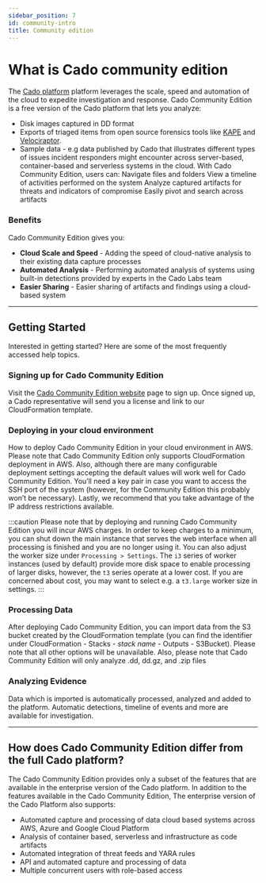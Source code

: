 ```yaml
---
sidebar_position: 7
id: community-intro
title: Community edition
---
```


# What is Cado community edition
The [Cado platform](/cado/intro) platform leverages the scale, speed and automation of the cloud to expedite investigation and response. Cado Community Edition is a free version of the Cado platform that lets you analyze:

- Disk images captured in DD format
- Exports of triaged items from open source forensics tools like [KAPE](https://www.kroll.com/en/insights/publications/cyber/kroll-artifact-parser-extractor-kape) and [Velociraptor](https://www.rapid7.com/products/velociraptor/).
- Sample data - e.g data published by Cado that illustrates different types of issues incident responders might encounter across server-based, container-based and serverless systems in the cloud.
With Cado Community Edition, users can:
Navigate files and folders 
View a  timeline of activities performed on the system
Analyze captured artifacts for threats and indicators of compromise
Easily pivot and search across artifacts 


### Benefits
Cado Community Edition gives you:
- **Cloud Scale and Speed** - Adding the speed of cloud-native analysis to their existing data capture processes
- **Automated Analysis** - Performing automated analysis of systems using built-in detections provided by experts in the Cado Labs team 
- **Easier Sharing** - Easier sharing of artifacts and findings using a cloud-based system
---------

## Getting Started
Interested in getting started?  Here are some of the most frequently accessed help topics. 

### Signing up for Cado Community Edition
Visit the [Cado Community Edition website](https://www.cadosecurity.com/cado-community-edition/#get-access) page to sign up. Once signed up, a Cado representative will send you a license and link to our CloudFormation template.


### Deploying in your cloud environment
How to deploy Cado Community Edition in your cloud environment in AWS. Please note that Cado Community Edition only supports CloudFormation deployment in AWS. Also, although there are many configurable deployment settings accepting the default values will work well for Cado Community Edition. You’ll need a key pair in case you want to access the SSH port of the system (however, for the Community Edition this probably won’t be necessary). Lastly, we recommend that you take advantage of the IP address restrictions available.

:::caution 
Please note that by deploying and running Cado Community Edition you will incur AWS charges. In order to keep charges to a minimum, you can shut down the main instance that serves the web interface when all processing is finished and you are no longer using it. You can also adjust the worker size under `Processing > Settings`. The `i3` series of worker instances (used by default) provide more disk space to enable processing of larger disks, however, the `t3` series operate at a lower cost. If you are concerned about cost, you may want to select e.g. a `t3.large` worker size in settings.
:::


### Processing Data
After deploying Cado Community Edition,  you can import data from the S3 bucket created by the CloudFormation template (you can find the identifier under CloudFormation - Stacks - *stack name* - Outputs - S3Bucket). Please note that all other options will be unavailable. Also, please note that Cado Community Edition will only analyze .dd, dd.gz, and .zip files

### Analyzing Evidence
Data which is imported is automatically processed, analyzed and added to the platform.  Automatic detections, timeline of events and more are available for investigation.


---------

## How does Cado Community Edition differ from the full Cado platform?
The Cado Community Edition provides only a subset of the features that are available in the enterprise version of the Cado platform.
In addition to the features available in the Cado Community Edition, The enterprise version of the Cado Platform also supports:

- Automated capture and processing of data cloud based systems across AWS, Azure and Google Cloud Platform
- Analysis of container based, serverless and infrastructure as code artifacts
- Automated integration of threat feeds and YARA rules
- API and automated capture and processing of data
- Multiple concurrent users with role-based access

